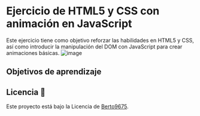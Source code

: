 # Ejercicio de HTML5 y CSS con animación en JavaScript
Este ejercicio tiene como objetivo reforzar las habilidades en HTML5 y CSS, así como introducir la manipulación del DOM con JavaScript para crear animaciones básicas.
![image](https://github.com/user-attachments/assets/97bd3e38-cb23-4e1f-876c-a960daa29d07)

## Objetivos de aprendizaje


## Licencia 📄
Este proyecto está bajo la Licencia de [Berto9675](https://github.com/berto9675).

